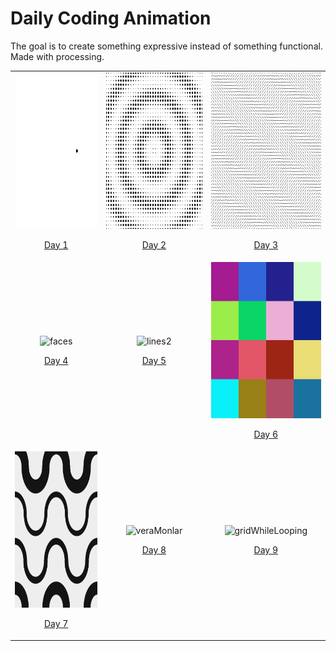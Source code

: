 # Daily Coding Animation
The goal is to create something expressive instead of something functional. Made with processing.

| | | |
|:-------:|:-------:|:-------:|
|<img width="250" height="250" src="./DotMovingCircle/DotMovingCircle.gif" alt="dots1" /><p align="center"><a href="./DotMovingCircle/">Day 1</a></p>|<img width="250" height="250" src="./PeriodicDotMoving/PeriodicDotMoving.gif" alt="dots2" /><p align="center"><a href="./PeriodicDotMoving">Day 2</a></p>|<img width="250" height="250" src="./LineConstellation/lineConstellation.gif" alt="lines" /><p align="center"><a href="./LineConstellation" >Day 3</a></p>
|<img width="250" height="250" src="./FacesWithSpiralOffset/FacesWithSpiralOffset.gif" alt="faces" /><p align="center"><a href="./FacesWithSpiralOffset">Day 4</a></p>|<img width="250" height="250" src="./LineConstellationV2/LineConstellationV2.gif" alt="lines2" /><p align="center"><a href="./LineConstellationV2">Day 5</a></p>|<img width="250" height="250" src="./SquaredColors/SquaredColors.gif" alt="squares" /><p align="center"><a href="./SquaredColors">Day 6</a></p>
|<img width="250" height="250" src="./SinusoideArcWaves/SinusoideArcWaves.gif" alt="waves" /><p align="center"><a href="./SinusoideArcWaves">Day 7</a></p>|<img width="250" height="250" src="./VeraMonlarV1/VeraMonlarV1.gif" alt="veraMonlar" /><p align="center"><a href="./VeraMonlarV1">Day 8</a></p>|<img width="250" height="250" src="./GridWhileLooping/GridWhileLooping.gif" alt="gridWhileLooping" /><p align="center"><a href="./GridWhileLooping/">Day 9</a></p>|<img width="250" height="250" src="./CircledLinePatternV1/CircledLinePatternV1.gif" alt="circle-lines" /><p align="center"><a href="./CircledLinePatternV1/">Day 10</a></p>|<img width="250" height="250" src="" alt="" /><p align="center"><a href="">Day 11</a></p>|<img width="250" height="250" src="" alt="" /><p align="center"><a href="">Day 12</a></p>|
